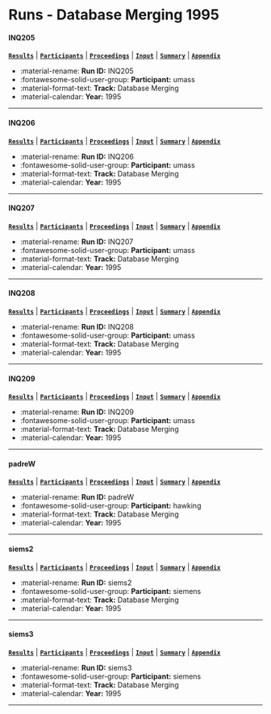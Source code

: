 # Runs - Database Merging 1995 

#### INQ205 
[**`Results`**](./results.md#inq205) | [**`Participants`**](./participants.md#umass) | [**`Proceedings`**](./proceedings.md#recent-experiments-with-inquery) | [**`Input`**](https://trec.nist.gov/results/trec4/trec4.results.input/tracks/dbmerge/input.INQ205.Z) | [**`Summary`**](https://trec.nist.gov/results/trec4/trec4.results.summary/tracks/dbmerge/summary.INQ205.Z) | [**`Appendix`**](https://trec.nist.gov/pubs/trec4/appendices/dbmerge/INQ205.pdf) 

- :material-rename: **Run ID:** INQ205 
- :fontawesome-solid-user-group: **Participant:** umass 
- :material-format-text: **Track:** Database Merging 
- :material-calendar: **Year:** 1995 

---
#### INQ206 
[**`Results`**](./results.md#inq206) | [**`Participants`**](./participants.md#umass) | [**`Proceedings`**](./proceedings.md#recent-experiments-with-inquery) | [**`Input`**](https://trec.nist.gov/results/trec4/trec4.results.input/tracks/dbmerge/input.INQ206.Z) | [**`Summary`**](https://trec.nist.gov/results/trec4/trec4.results.summary/tracks/dbmerge/summary.INQ206.Z) | [**`Appendix`**](https://trec.nist.gov/pubs/trec4/appendices/dbmerge/INQ206.pdf) 

- :material-rename: **Run ID:** INQ206 
- :fontawesome-solid-user-group: **Participant:** umass 
- :material-format-text: **Track:** Database Merging 
- :material-calendar: **Year:** 1995 

---
#### INQ207 
[**`Results`**](./results.md#inq207) | [**`Participants`**](./participants.md#umass) | [**`Proceedings`**](./proceedings.md#recent-experiments-with-inquery) | [**`Input`**](https://trec.nist.gov/results/trec4/trec4.results.input/tracks/dbmerge/input.INQ207.Z) | [**`Summary`**](https://trec.nist.gov/results/trec4/trec4.results.summary/tracks/dbmerge/summary.INQ207.Z) | [**`Appendix`**](https://trec.nist.gov/pubs/trec4/appendices/dbmerge/INQ207.pdf) 

- :material-rename: **Run ID:** INQ207 
- :fontawesome-solid-user-group: **Participant:** umass 
- :material-format-text: **Track:** Database Merging 
- :material-calendar: **Year:** 1995 

---
#### INQ208 
[**`Results`**](./results.md#inq208) | [**`Participants`**](./participants.md#umass) | [**`Proceedings`**](./proceedings.md#recent-experiments-with-inquery) | [**`Input`**](https://trec.nist.gov/results/trec4/trec4.results.input/tracks/dbmerge/input.INQ208.Z) | [**`Summary`**](https://trec.nist.gov/results/trec4/trec4.results.summary/tracks/dbmerge/summary.INQ208.Z) | [**`Appendix`**](https://trec.nist.gov/pubs/trec4/appendices/dbmerge/INQ208.pdf) 

- :material-rename: **Run ID:** INQ208 
- :fontawesome-solid-user-group: **Participant:** umass 
- :material-format-text: **Track:** Database Merging 
- :material-calendar: **Year:** 1995 

---
#### INQ209 
[**`Results`**](./results.md#inq209) | [**`Participants`**](./participants.md#umass) | [**`Proceedings`**](./proceedings.md#recent-experiments-with-inquery) | [**`Input`**](https://trec.nist.gov/results/trec4/trec4.results.input/tracks/dbmerge/input.INQ209.Z) | [**`Summary`**](https://trec.nist.gov/results/trec4/trec4.results.summary/tracks/dbmerge/summary.INQ209.Z) | [**`Appendix`**](https://trec.nist.gov/pubs/trec4/appendices/dbmerge/INQ209.pdf) 

- :material-rename: **Run ID:** INQ209 
- :fontawesome-solid-user-group: **Participant:** umass 
- :material-format-text: **Track:** Database Merging 
- :material-calendar: **Year:** 1995 

---
#### padreW 
[**`Results`**](./results.md#padrew) | [**`Participants`**](./participants.md#hawking) | [**`Proceedings`**](./proceedings.md#proximity-operators-so-near-and-yet-so-far) | [**`Input`**](https://trec.nist.gov/results/trec4/trec4.results.input/tracks/dbmerge/input.padreW.Z) | [**`Summary`**](https://trec.nist.gov/results/trec4/trec4.results.summary/tracks/dbmerge/summary.padreW.Z) | [**`Appendix`**](https://trec.nist.gov/pubs/trec4/appendices/dbmerge/padreW.pdf) 

- :material-rename: **Run ID:** padreW 
- :fontawesome-solid-user-group: **Participant:** hawking 
- :material-format-text: **Track:** Database Merging 
- :material-calendar: **Year:** 1995 

---
#### siems2 
[**`Results`**](./results.md#siems2) | [**`Participants`**](./participants.md#siemens) | [**`Proceedings`**](./proceedings.md#siemens-trec-4-report-further-experiments-with-database-merging) | [**`Input`**](https://trec.nist.gov/results/trec4/trec4.results.input/tracks/dbmerge/input.siems2.Z) | [**`Summary`**](https://trec.nist.gov/results/trec4/trec4.results.summary/tracks/dbmerge/summary.siems2.Z) | [**`Appendix`**](https://trec.nist.gov/pubs/trec4/appendices/dbmerge/siems2.pdf) 

- :material-rename: **Run ID:** siems2 
- :fontawesome-solid-user-group: **Participant:** siemens 
- :material-format-text: **Track:** Database Merging 
- :material-calendar: **Year:** 1995 

---
#### siems3 
[**`Results`**](./results.md#siems3) | [**`Participants`**](./participants.md#siemens) | [**`Proceedings`**](./proceedings.md#siemens-trec-4-report-further-experiments-with-database-merging) | [**`Input`**](https://trec.nist.gov/results/trec4/trec4.results.input/tracks/dbmerge/input.siems3.Z) | [**`Summary`**](https://trec.nist.gov/results/trec4/trec4.results.summary/tracks/dbmerge/summary.siems3.Z) | [**`Appendix`**](https://trec.nist.gov/pubs/trec4/appendices/dbmerge/siems3.pdf) 

- :material-rename: **Run ID:** siems3 
- :fontawesome-solid-user-group: **Participant:** siemens 
- :material-format-text: **Track:** Database Merging 
- :material-calendar: **Year:** 1995 

---
